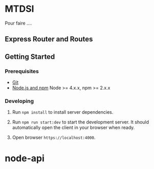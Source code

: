 # MTDSI
Pour faire ....


## Express Router and Routes

## Getting Started

### Prerequisites

- [Git](https://git-scm.com/)
- [Node.js and npm](nodejs.org) Node >= 4.x.x, npm >= 2.x.x

### Developing

1. Run `npm install` to install server dependencies. 
3. Run `npm run start:dev` to start the development server. It should automatically open the client in your browser when ready.

3. Open browser `https://localhost:4000`.




# node-api
